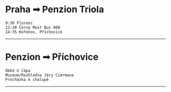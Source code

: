 # Praha ➟ Penzion Triola 
    9:30 Florenc
    12:30 Černý Most Bus 900
    14:35 Kořenov, Příchovice
---
# Penzion ➟ Příchovice  
    Oběd U čápa 
    Muzeum/Rozhledna Járy Cimrmana 
    Procházka k chalupě 
---
